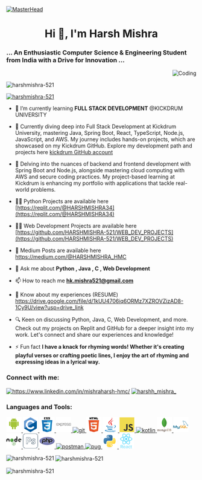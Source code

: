 [![MasterHead](https://cdn.weasyl.com/~fluffkevlar/submissions/30165/efb64790c6059bf9f32f9922bdfd36fad18bdd135aff5f67e99a7f0f29749042/fluffkevlar-starfield-gif.gif)](https://www.linkedin.com/in/mishraharsh-hmc/)
<h1 align="center">Hi 👋, I'm Harsh Mishra</h1>
<h3 align="centre">  ...  An Enthusiastic Computer Science & Engineering Student from India with a Drive for Innovation ...   </h3>

<p align="right">
  <img src="https://cdn.dribbble.com/users/1292677/screenshots/6139167/avento.gif" alt="Coding" width="800">
</p>

<p align="left">
  <img src="https://komarev.com/ghpvc/?username=harshmishra-521&label=Profile%20views&color=0e75b6&style=flat" alt="harshmishra-521" />
</p>

<p align="left">
  <a href="https://github.com/ryo-ma/github-profile-trophy">
    <img src="https://github-profile-trophy.vercel.app/?username=harshmishra-521" alt="harshmishra-521" />
  </a>
</p>

- 🌱 I’m currently learning **FULL STACK DEVELOPMENT** @KICKDRUM UNIVERSITY

- 🌟 Currently diving deep into Full Stack Development at Kickdrum University, mastering Java, Spring Boot, React, TypeScript, Node.js, JavaScript, and AWS. My journey includes hands-on projects, which are showcased on my Kickdrum GitHub. Explore my development path and projects here [kickdrum GitHub account](https://github.com/Harsh-Mishra-Kickdrum)

- 🚀 Delving into the nuances of backend and frontend development with Spring Boot and Node.js, alongside mastering cloud computing with AWS and secure coding practices. My project-based learning at Kickdrum is enhancing my portfolio with applications that tackle real-world problems.

- 👨‍💻 Python Projects are available here [https://replit.com/@HARSHMISHRA34](https://replit.com/@HARSHMISHRA34)

- 👨‍💻 Web Development Projects are available here [https://github.com/HARSHMISHRA-521/WEB_DEV_PROJECTS](https://github.com/HARSHMISHRA-521/WEB_DEV_PROJECTS)

- 📖 Medium Posts are available here https://medium.com/@HARSHMISHRA_HMC

- 💬 Ask me about **Python , Java , C , Web Development**

- 📫 How to reach me **hk.mishra521@gmail.com**

- 📄 Know about my experiences (RESUME) https://drive.google.com/file/d/1kUU4706iq6ORMz7XZROVZizAD8-1Cy9U/view?usp=drive_link

- 🔍 Keen on discussing Python, Java, C, Web Development, and more. Check out my projects on Replit and GitHub for a deeper insight into my work. Let's connect and share our experiences and knowledge!

- ⚡ Fun fact **I have a knack for rhyming words! Whether it's creating playful verses or crafting poetic lines, I enjoy the art of rhyming and expressing ideas in a lyrical way.**

<h3 align="left">Connect with me:</h3>
<p align="left">
<a href="https://linkedin.com/in/https://www.linkedin.com/in/mishraharsh-hmc/" target="blank"><img align="center" src="https://raw.githubusercontent.com/rahuldkjain/github-profile-readme-generator/master/src/images/icons/Social/linked-in-alt.svg" alt="https://www.linkedin.com/in/mishraharsh-hmc/" height="30" width="40" /></a>
<a href="https://instagram.com/harshh_mishra_" target="blank"><img align="center" src="https://raw.githubusercontent.com/rahuldkjain/github-profile-readme-generator/master/src/images/icons/Social/instagram.svg" alt="harshh_mishra_" height="30" width="40" /></a>
</p>

<h3 align="left">Languages and Tools:</h3>
<p align="left"> <a href="https://developer.android.com" target="_blank" rel="noreferrer"> <img src="https://raw.githubusercontent.com/devicons/devicon/master/icons/android/android-original-wordmark.svg" alt="android" width="40" height="40"/> </a> <a href="https://www.cprogramming.com/" target="_blank" rel="noreferrer"> <img src="https://raw.githubusercontent.com/devicons/devicon/master/icons/c/c-original.svg" alt="c" width="40" height="40"/> </a> <a href="https://www.w3schools.com/css/" target="_blank" rel="noreferrer"> <img src="https://raw.githubusercontent.com/devicons/devicon/master/icons/css3/css3-original-wordmark.svg" alt="css3" width="40" height="40"/> </a> <a href="https://expressjs.com" target="_blank" rel="noreferrer"> <img src="https://raw.githubusercontent.com/devicons/devicon/master/icons/express/express-original-wordmark.svg" alt="express" width="40" height="40"/> </a> <a href="https://git-scm.com/" target="_blank" rel="noreferrer"> <img src="https://www.vectorlogo.zone/logos/git-scm/git-scm-icon.svg" alt="git" width="40" height="40"/> </a> <a href="https://www.w3.org/html/" target="_blank" rel="noreferrer"> <img src="https://raw.githubusercontent.com/devicons/devicon/master/icons/html5/html5-original-wordmark.svg" alt="html5" width="40" height="40"/> </a> <a href="https://www.java.com" target="_blank" rel="noreferrer"> <img src="https://raw.githubusercontent.com/devicons/devicon/master/icons/java/java-original.svg" alt="java" width="40" height="40"/> </a> <a href="https://developer.mozilla.org/en-US/docs/Web/JavaScript" target="_blank" rel="noreferrer"> <img src="https://raw.githubusercontent.com/devicons/devicon/master/icons/javascript/javascript-original.svg" alt="javascript" width="40" height="40"/> </a> <a href="https://kotlinlang.org" target="_blank" rel="noreferrer"> <img src="https://www.vectorlogo.zone/logos/kotlinlang/kotlinlang-icon.svg" alt="kotlin" width="40" height="40"/> </a> <a href="https://www.mongodb.com/" target="_blank" rel="noreferrer"> <img src="https://raw.githubusercontent.com/devicons/devicon/master/icons/mongodb/mongodb-original-wordmark.svg" alt="mongodb" width="40" height="40"/> </a> <a href="https://www.mysql.com/" target="_blank" rel="noreferrer"> <img src="https://raw.githubusercontent.com/devicons/devicon/master/icons/mysql/mysql-original-wordmark.svg" alt="mysql" width="40" height="40"/> </a> <a href="https://nodejs.org" target="_blank" rel="noreferrer"> <img src="https://raw.githubusercontent.com/devicons/devicon/master/icons/nodejs/nodejs-original-wordmark.svg" alt="nodejs" width="40" height="40"/> </a> <a href="https://www.photoshop.com/en" target="_blank" rel="noreferrer"> <img src="https://raw.githubusercontent.com/devicons/devicon/master/icons/photoshop/photoshop-line.svg" alt="photoshop" width="40" height="40"/> </a> <a href="https://www.php.net" target="_blank" rel="noreferrer"> <img src="https://raw.githubusercontent.com/devicons/devicon/master/icons/php/php-original.svg" alt="php" width="40" height="40"/> </a> <a href="https://postman.com" target="_blank" rel="noreferrer"> <img src="https://www.vectorlogo.zone/logos/getpostman/getpostman-icon.svg" alt="postman" width="40" height="40"/> </a> <a href="https://pugjs.org" target="_blank" rel="noreferrer"> <img src="https://cdn.worldvectorlogo.com/logos/pug.svg" alt="pug" width="40" height="40"/> </a> <a href="https://www.python.org" target="_blank" rel="noreferrer"> <img src="https://raw.githubusercontent.com/devicons/devicon/master/icons/python/python-original.svg" alt="python" width="40" height="40"/> </a> <a href="https://reactjs.org/" target="_blank" rel="noreferrer"> <img src="https://raw.githubusercontent.com/devicons/devicon/master/icons/react/react-original-wordmark.svg" alt="react" width="40" height="40"/> </a> </p>
<p><img align="left" src="https://github-readme-stats.vercel.app/api/top-langs?username=harshmishra-521&show_icons=true&locale=en&layout=compact" alt="harshmishra-521" /></p>

<p>&nbsp;<img align="center" src="https://github-readme-stats.vercel.app/api?username=harshmishra-521&show_icons=true&locale=en" alt="harshmishra-521" /></p>

<p><img align="center" src="https://github-readme-streak-stats.herokuapp.com/?user=harshmishra-521&" alt="harshmishra-521" /></p>
